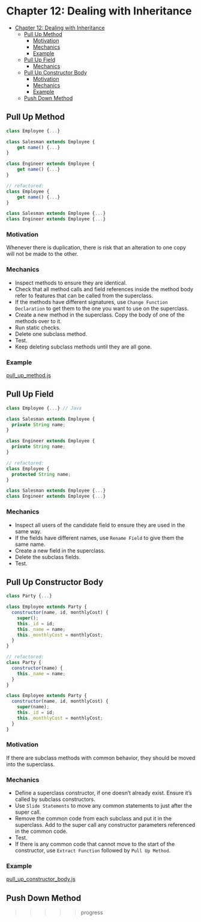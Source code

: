 # Chapter 12: Dealing with Inheritance

- [Chapter 12: Dealing with Inheritance](#chapter-12-dealing-with-inheritance)
  - [Pull Up Method](#pull-up-method)
    - [Motivation](#motivation)
    - [Mechanics](#mechanics)
    - [Example](#example)
  - [Pull Up Field](#pull-up-field)
    - [Mechanics](#mechanics-1)
  - [Pull Up Constructor Body](#pull-up-constructor-body)
    - [Motivation](#motivation-1)
    - [Mechanics](#mechanics-2)
    - [Example](#example-1)
  - [Push Down Method](#push-down-method)

## Pull Up Method

```js
class Employee {...}

class Salesman extends Employee {
    get name() {...}
}

class Engineer extends Employee {
    get name() {...}
}

// refactored:
class Employee {
    get name() {...}
}

class Salesman extends Employee {...}
class Engineer extends Employee {...}
```

### Motivation

Whenever there is duplication, there is risk that an alteration to one copy will
not be made to the other.

### Mechanics

- Inspect methods to ensure they are identical.
- Check that all method calls and field references inside the method body refer
  to features that can be called from the superclass.
- If the methods have different signatures, use `Change Function Declaration`
  to get them to the one you want to use on the superclass.
- Create a new method in the superclass. Copy the body of one of the methods
  over to it.
- Run static checks.
- Delete one subclass method.
- Test.
- Keep deleting subclass methods until they are all gone.

### Example

[pull_up_method.js](pull_up_method.js)

## Pull Up Field

```js
class Employee {...} // Java

class Salesman extends Employee {
  private String name;
}

class Engineer extends Employee {
  private String name;
}

// refactored:
class Employee {
  protected String name;
}

class Salesman extends Employee {...}
class Engineer extends Employee {...}
```

### Mechanics

- Inspect all users of the candidate field to ensure they are used in the same
  way.
- If the fields have different names, use `Rename Field` to give them the same
  name.
- Create a new field in the superclass.
- Delete the subclass fields.
- Test.

## Pull Up Constructor Body

```js
class Party {...}

class Employee extends Party {
  constructor(name, id, monthlyCost) {
    super();
    this._id = id;
    this._name = name;
    this._monthlyCost = monthlyCost;
  }
}

// refactored:
class Party {
  constructor(name) {
    this._name = name;
  }
}

class Employee extends Party {
  constructor(name, id, monthlyCost) {
    super(name);
    this._id = id;
    this._monthlyCost = monthlyCost;
  }
}
```

### Motivation

If there are subclass methods with common behavior, they should be moved into
the superclass.

### Mechanics

- Define a superclass constructor, if one doesn’t already exist. Ensure it’s
  called by subclass constructors.
- Use `Slide Statements` to move any common statements to just after the super
  call.
- Remove the common code from each subclass and put it in the superclass. Add
  to the super call any constructor parameters referenced in the common code.
- Test.
- If there is any common code that cannot move to the start of the constructor,
  use `Extract Function` followed by `Pull Up Method`.

### Example

[pull_up_constructor_body.js](pull_up_constructor_body.js)

## Push Down Method

>>>>> progress
